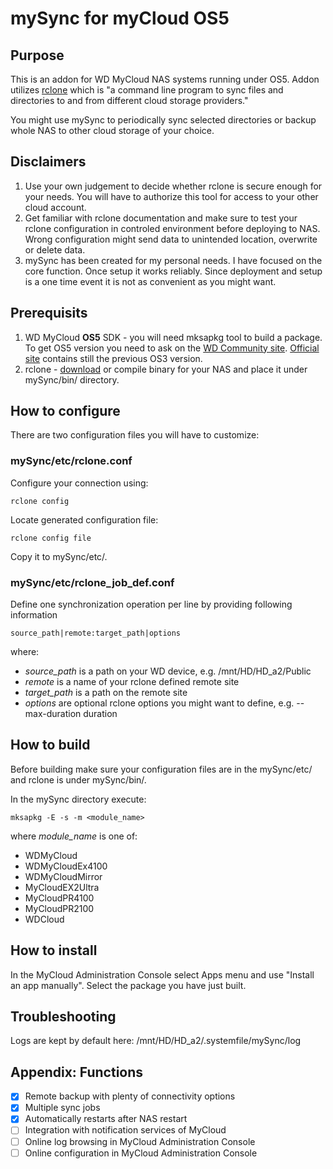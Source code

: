 # mySync for myCloud OS5
## Purpose
This is an addon for WD MyCloud NAS systems running under OS5. Addon utilizes [rclone](https://rclone.org/) which is "a command line program to sync files and directories to and from different cloud storage providers."

You might use mySync to periodically sync selected directories or backup whole NAS to other cloud storage of your choice.

## Disclaimers
1) Use your own judgement to decide whether rclone is secure enough for your needs. You will have to authorize this tool for access to your other cloud account.
2) Get familiar with rclone documentation and make sure to test your rclone configuration in controled environment before deploying to NAS. Wrong configuration might send data to unintended location, overwrite or delete data. 
3) mySync has been created for my personal needs. I have focused on the core function. Once setup it works reliably. Since deployment and setup is a one time event it is not as convenient as you might want.

## Prerequisits
1) WD MyCloud **OS5** SDK - you will need mksapkg tool to build a package. To get OS5 version you need to ask on the [WD Community site](https://community.wd.com/c/os5). [Official site](https://developer.westerndigital.com/develop/wd/sdk.html) contains still the previous OS3 version.
2) rclone - [download](https://github.com/rclone/rclone/releases) or compile binary for your NAS and place it under mySync/bin/ directory.

## How to configure
There are two configuration files you will have to customize:
### mySync/etc/rclone.conf
Configure your connection using:
```
rclone config
```

Locate generated configuration file:
```
rclone config file
```

Copy it to mySync/etc/.

### mySync/etc/rclone_job_def.conf
Define one synchronization operation per line by providing following information
```
source_path|remote:target_path|options
```
where:
* *source_path* is a path on your WD device, e.g. /mnt/HD/HD_a2/Public
* *remote* is a name of your rclone defined remote site
* *target_path* is a path on the remote site
* *options* are optional rclone options you might want to define, e.g. --max-duration duration

## How to build
Before building make sure your configuration files are in the mySync/etc/ and rclone is under mySync/bin/.

In the mySync directory execute:
```
mksapkg -E -s -m <module_name>
```

where *module_name* is one of:
* WDMyCloud
* WDMyCloudEx4100
* WDMyCloudMirror
* MyCloudEX2Ultra
* MyCloudPR4100
* MyCloudPR2100
* WDCloud

## How to install
In the MyCloud Administration Console select Apps menu and use "Install an app manually". Select the package you have just built.

## Troubleshooting
Logs are kept by default here: /mnt/HD/HD_a2/.systemfile/mySync/log

## Appendix: Functions
- [x] Remote backup with plenty of connectivity options
- [x] Multiple sync jobs
- [x] Automatically restarts after NAS restart
- [ ] Integration with notification services of MyCloud
- [ ] Online log browsing in MyCloud Administration Console
- [ ] Online configuration in MyCloud Administration Console
